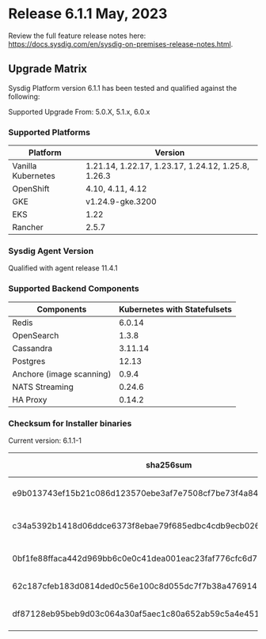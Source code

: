 Release 6.1.1 May, 2023
===

Review the full feature release notes here: https://docs.sysdig.com/en/sysdig-on-premises-release-notes.html.

Upgrade Matrix
---

Sysdig Platform version 6.1.1 has been tested and qualified against the following:

Supported Upgrade From: 5.0.X, 5.1.x, 6.0.x

### Supported Platforms

| **Platform** | **Version** |
|---|---|
| Vanilla Kubernetes          | 1.21.14, 1.22.17, 1.23.17, 1.24.12, 1.25.8, 1.26.3 |
| OpenShift                   | 4.10, 4.11, 4.12 |
| GKE                         | v1.24.9-gke.3200 |
| EKS                         | 1.22 |
| Rancher                     | 2.5.7 |

### Sysdig Agent Version

Qualified with agent release 11.4.1

### Supported Backend Components

| **Components** | **Kubernetes with Statefulsets** |
|---|---|
| Redis                      | 6.0.14 |
| OpenSearch                 | 1.3.8 |
| Cassandra                  | 3.11.14 |
| Postgres                   | 12.13 |
| Anchore (image scanning)   | 0.9.4 |
| NATS Streaming             | 0.24.6 |
| HA Proxy                   | 0.14.2 |


### Checksum for Installer binaries

Current version: 6.1.1-1

| **sha256sum** | **Installer binary ** |
|---|---|
| e9b013743ef15b21c086d123570ebe3af7e7508cf7be73f4a84ee628813c861e | installer-darwin-amd64 |
| c34a5392b1418d06ddce6373f8ebae79f685edbc4cdb9ecb026d15feb178de49 | installer-darwin-arm64 |
| 0bf1fe88ffaca442d969bb6c0e0c41dea001eac23faf776cfc6d757d5de00273 | installer-linux-amd64 |
| 62c187cfeb183d0814ded0c56e100c8d055dc7f7b38a476914966d11ab7238f5 | installer-linux-arm |
| df87128eb95beb9d03c064a30af5aec1c80a652ab59c5a4e4510ccf881924409 | installer-linux-arm64 |


